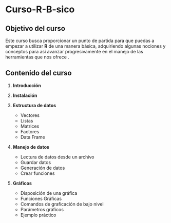 # Curso-R-B-sico

## **Objetivo del curso**
Este curso busca proporcionar un punto de partida para que puedas a empezar a utilizar **R** de una manera básica, adquiriendo algunas nociones y conceptos para así avanzar progresivamente en el manejo de las herramientas que nos ofrece .


## **Contenido del curso**
1. **Introducción**
2. **Instalación**
3. **Estructura de datos**
    +  Vectores
    +  Listas
    +  Matrices
    +  Factores
    +  Data Frame
4. **Manejo de datos**
    +  Lectura de datos desde un archivo 
    +  Guardar datos
    +  Generación de datos
    +  Crear funciones
    
    
5. **Gráficos** 
    +  Disposición de una gráfica
    +  Funciones Gráficas
    +  Comandos de graficación de bajo nivel 
    +  Parámetros gráficos
    +  Ejemplo práctico

